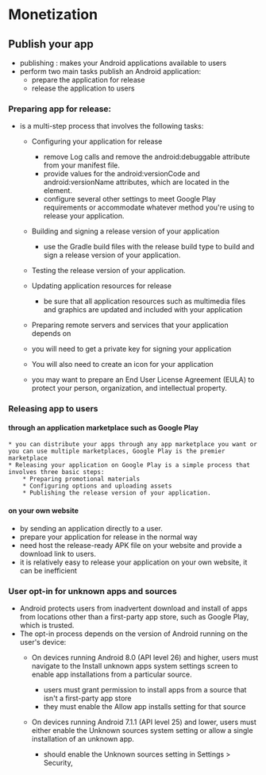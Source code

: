 # Monetization
## Publish your app

* publishing : makes your Android applications available to users
* perform two main tasks publish an Android application:
    * prepare the application for release
    * release the application to users

### Preparing app for release:
*  is a multi-step process that involves the following tasks:
    * Configuring your application for release
        * remove Log calls and remove the android:debuggable attribute from your manifest file.
        * provide values for the android:versionCode and android:versionName attributes, which are located in the <manifest> element. 
        * configure several other settings to meet Google Play requirements or accommodate whatever method you're using to release your application.

    * Building and signing a release version of your application
        * use the Gradle build files with the release build type to build and sign a release version of your application.

    * Testing the release version of your application.

    * Updating application resources for release
        * be sure that all application resources such as multimedia files and graphics are updated and included with your application

    * Preparing remote servers and services that your application depends on

    * you will need to get a private key for signing your application
    * You will also need to create an icon for your application
    * you may want to prepare an End User License Agreement (EULA) to protect your person, organization, and intellectual property.

### Releasing app to users
   #### through an application marketplace such as Google Play
    * you can distribute your apps through any app marketplace you want or you can use multiple marketplaces, Google Play is the premier marketplace 
    * Releasing your application on Google Play is a simple process that involves three basic steps:
        * Preparing promotional materials
        * Configuring options and uploading assets
        * Publishing the release version of your application.


   #### on your own website
   * by sending an application directly to a user.
   * prepare your application for release in the normal way
   * need host the release-ready APK file on your website and provide a download link to users.
   *  it is relatively easy to release your application on your own website, it can be inefficient

### User opt-in for unknown apps and sources
  * Android protects users from inadvertent download and install of apps from locations other than a first-party app store, such as Google Play, which is trusted.
  * The opt-in process depends on the version of Android running on the user's device:
    * On devices running Android 8.0 (API level 26) and higher, users must navigate to the Install unknown apps system settings screen to enable app installations from a particular source.
        * users must grant permission to install apps from a source that isn't a first-party app store
        * they must enable the Allow app installs setting for that source

    * On devices running Android 7.1.1 (API level 25) and lower, users must either enable the Unknown sources system setting or allow a single installation of an unknown app.
        * should enable the Unknown sources setting in Settings > Security,


